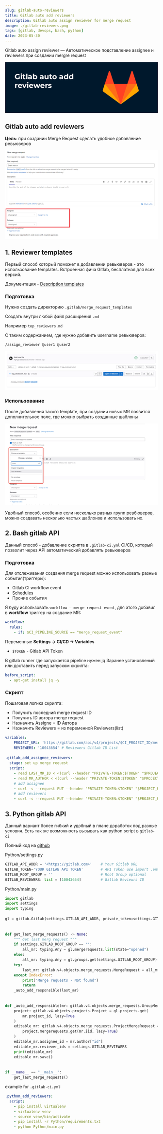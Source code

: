 ```yaml
---
slug: gitlab-auto-reviewers
title: Gitlab auto add reviewers
description: Gitlab auto assign reviewer for merge request
image: ./gitlab-reviewers.png
tags: [gitlab, devops, bash, python]
date: 2023-05-30
---
```


Gitlab auto assign reviewer — Автоматическое подставление assignee и reviewers при создании mergre request

[![nginx logo](./gitlab-reviewers.png)](/blog/gitlab-auto-reviewers)

<!--truncate-->
## Gitlab auto add reviewers

**Цель**: при создании Merge Request сделать удобное добавление ревьюверов


![mr reviewers](./mr.png "mr reviewers")


## 1. Reviewer templates

Первый способ который поможет в добавлении ревьюверов - это использование templates. Встроенная фича Gitlab, бесплатная для всех версий.

Документация - [Description templates](https://docs.gitlab.com/ee/user/project/description_templates.html)

### Подготовка
Нужно создать директорию ```.gitlab/merge_request_templates```

Создать внутри любой файл расширения ```.md```

Например ```top_reviewers.md```

С таким содержанием, где нужно добавить username ревьюверов:
```
/assign_reviewer @user1 @user2
```

![gitlab template](./gitlab-template.png "gitlab template")


### Использование

После добавления такого template, при создании новых MR появится дополнительное поле, где можно выбрать созданные шаблоны

![gitlab template](./gitlab-mr-template.png "gitlab template")

Удобный способ, особенно если несколько разных групп ревбюверов, можно создавать несколько частых шаблонов и использовать их.

## 2. Bash gitlab API

Данный способ - добавление скрипта в ```.gitlab-ci.yml``` CI/CD, который позволит через API автоматический добавлять ревьюверов

### Подготовка

Для отслеживания создания merge request можно использовать разные события(триггеры):

- Gitlab CI workflow event
- Schedules
- Прочие события

Я буду использовать `workflow — merge request event`, для этого добавил в **workflow** триггер на создание MR:
```YAML
workflow:
  rules:
    - if: $CI_PIPELINE_SOURCE == "merge_request_event"
```

Переменные **Settings -> CI/CD -> Variables**
- `$TOKEN` - Gitlab API Token 

В gitlab runner где запускается pipeline нужен jq
Заранее установленый или доставить перед запуском скрипта:
```YAML
before_script:
  - apt-get install jq -y
```


### Скрипт

Пошаговая логика скрипта:

- Получить последний merge request ID
- Получить ID автора merge request
- Назначить Assigne = ID Автора
- Назначить Reviewers = из переменной  Reviewers(list)

```YAML
variables:
    PROJECT_URL: 'https://gitlab.com/api/v4/projects/$CI_PROJECT_ID/merge_requests'
    REVIEWERS: '10043654' # Reviewers Gitlab ID List

.gitlab_add_assignee_reviewers:
  stage: set up merge request
  script:
    - read LAST_MR_ID < <(curl --header "PRIVATE-TOKEN:$TOKEN" "$PROJECT_URL" | jq '.[0] | .iid')
    - read MR_AUTHOR < <(curl --header "PRIVATE-TOKEN:$TOKEN" "$PROJECT_URL/$LAST_MR_ID" | jq '.author | .id')
    # add assignee
    - curl -s --request PUT --header "PRIVATE-TOKEN:$TOKEN" "$PROJECT_URL/$LAST_MR_ID" --form "assignee_ids=$MR_AUTHOR" | jq '.assignees'
    # add reviewers
    - curl -s --request PUT --header "PRIVATE-TOKEN:$TOKEN" "$PROJECT_URL/$LAST_MR_ID" --form "reviewer_ids=$REVIEWERS"
```


## 3. Python gitlab API

Данный вариант более гибкий и удобный в плане доработок под разные условия.
Есть так же возможность вызывать как python script в ``gitlab-ci``

Полный код на [github](https://github.com/akmalovaa/gitlab-auto-add-reviewers/tree/master/Python)

Python/settings.py
```Python
GITLAB_API_ADDR = '<https://gitlab.com>'    # Your Gitlab URL
GITLAB_TOKEN='YOUR GITLAB API TOKEN'        # API Token use import .env
GITLAB_ROOT_GROUP = ''                      # Root Group optional
GITLAB_REVIEWERS: list = [10043654]         # Gitlab Reviewrs ID
```

Python/main.py
```Python
import gitlab
import settings
import typing

gl = gitlab.Gitlab(settings.GITLAB_API_ADDR, private_token=settings.GITLAB_TOKEN)


def get_last_merge_requests() -> None:
    """ Get last merg request """
    if settings.GITLAB_ROOT_GROUP == '':
        all_mr: typing.Any = gl.mergerequests.list(state="opened")
    else:
        all_mr: typing.Any = gl.groups.get(settings.GITLAB_ROOT_GROUP).mergerequests.list(state="opened")
    try:
        last_mr: gitlab.v4.objects.merge_requests.MergeRequest = all_mr[0]
    except IndexError:
        print("Merge requests - Not found")
        return
    _auto_add_responsible(last_mr)


def _auto_add_responsible(mr: gitlab.v4.objects.merge_requests.GroupMergeRequest) -> None:
    project: gitlab.v4.objects.projects.Project = gl.projects.get(
        mr.project_id, lazy=True
    )
    editable_mr: gitlab.v4.objects.merge_requests.ProjectMergeRequest = (
        project.mergerequests.get(mr.iid, lazy=True)
    )
    editable_mr.assignee_id = mr.author["id"]
    editable_mr.reviewer_ids = settings.GITLAB_REVIEWERS
    print(editable_mr)
    editable_mr.save()


if __name__ == "__main__":
    get_last_merge_requests()
```

example for ```.gitlab-ci.yml```
```YAML
.python_add_reviewers:
  script:
    - pip install virtualenv
    - virtualenv venv
    - source venv/bin/activate
    - pip install -r Python/requirements.txt
    - python Python/main.py
```